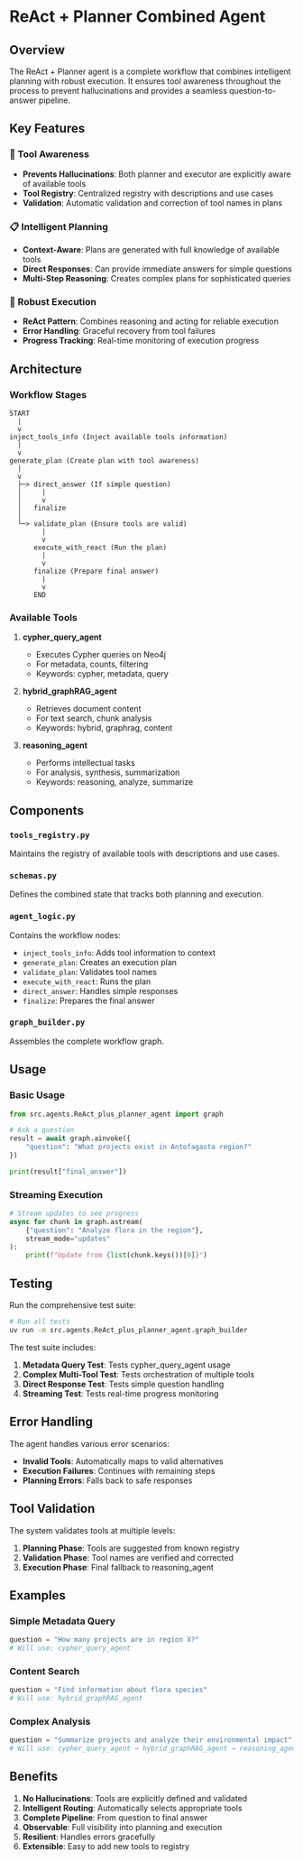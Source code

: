 # ReAct + Planner Combined Agent

## Overview

The ReAct + Planner agent is a complete workflow that combines intelligent planning with robust execution. It ensures tool awareness throughout the process to prevent hallucinations and provides a seamless question-to-answer pipeline.

## Key Features

### 🎯 Tool Awareness
- **Prevents Hallucinations**: Both planner and executor are explicitly aware of available tools
- **Tool Registry**: Centralized registry with descriptions and use cases
- **Validation**: Automatic validation and correction of tool names in plans

### 📋 Intelligent Planning
- **Context-Aware**: Plans are generated with full knowledge of available tools
- **Direct Responses**: Can provide immediate answers for simple questions
- **Multi-Step Reasoning**: Creates complex plans for sophisticated queries

### 🚀 Robust Execution
- **ReAct Pattern**: Combines reasoning and acting for reliable execution
- **Error Handling**: Graceful recovery from tool failures
- **Progress Tracking**: Real-time monitoring of execution progress

## Architecture

### Workflow Stages

```
START
  |
  v
inject_tools_info (Inject available tools information)
  |
  v
generate_plan (Create plan with tool awareness)
  |
  v
  ├─> direct_answer (If simple question)
  │     |
  │     v
  │   finalize
  │
  └─> validate_plan (Ensure tools are valid)
        |
        v
      execute_with_react (Run the plan)
        |
        v
      finalize (Prepare final answer)
        |
        v
      END
```

### Available Tools

1. **cypher_query_agent**
   - Executes Cypher queries on Neo4j
   - For metadata, counts, filtering
   - Keywords: cypher, metadata, query

2. **hybrid_graphRAG_agent**
   - Retrieves document content
   - For text search, chunk analysis
   - Keywords: hybrid, graphrag, content

3. **reasoning_agent**
   - Performs intellectual tasks
   - For analysis, synthesis, summarization
   - Keywords: reasoning, analyze, summarize

## Components

### `tools_registry.py`
Maintains the registry of available tools with descriptions and use cases.

### `schemas.py`
Defines the combined state that tracks both planning and execution.

### `agent_logic.py`
Contains the workflow nodes:
- `inject_tools_info`: Adds tool information to context
- `generate_plan`: Creates an execution plan
- `validate_plan`: Validates tool names
- `execute_with_react`: Runs the plan
- `direct_answer`: Handles simple responses
- `finalize`: Prepares the final answer

### `graph_builder.py`
Assembles the complete workflow graph.

## Usage

### Basic Usage

```python
from src.agents.ReAct_plus_planner_agent import graph

# Ask a question
result = await graph.ainvoke({
    "question": "What projects exist in Antofagasta region?"
})

print(result["final_answer"])
```

### Streaming Execution

```python
# Stream updates to see progress
async for chunk in graph.astream(
    {"question": "Analyze flora in the region"},
    stream_mode="updates"
):
    print(f"Update from {list(chunk.keys())[0]}")
```

## Testing

Run the comprehensive test suite:

```bash
# Run all tests
uv run -m src.agents.ReAct_plus_planner_agent.graph_builder
```

The test suite includes:
1. **Metadata Query Test**: Tests cypher_query_agent usage
2. **Complex Multi-Tool Test**: Tests orchestration of multiple tools
3. **Direct Response Test**: Tests simple question handling
4. **Streaming Test**: Tests real-time progress monitoring

## Error Handling

The agent handles various error scenarios:
- **Invalid Tools**: Automatically maps to valid alternatives
- **Execution Failures**: Continues with remaining steps
- **Planning Errors**: Falls back to safe responses

## Tool Validation

The system validates tools at multiple levels:
1. **Planning Phase**: Tools are suggested from known registry
2. **Validation Phase**: Tool names are verified and corrected
3. **Execution Phase**: Final fallback to reasoning_agent

## Examples

### Simple Metadata Query
```python
question = "How many projects are in region X?"
# Will use: cypher_query_agent
```

### Content Search
```python
question = "Find information about flora species"
# Will use: hybrid_graphRAG_agent
```

### Complex Analysis
```python
question = "Summarize projects and analyze their environmental impact"
# Will use: cypher_query_agent → hybrid_graphRAG_agent → reasoning_agent
```

## Benefits

1. **No Hallucinations**: Tools are explicitly defined and validated
2. **Intelligent Routing**: Automatically selects appropriate tools
3. **Complete Pipeline**: From question to final answer
4. **Observable**: Full visibility into planning and execution
5. **Resilient**: Handles errors gracefully
6. **Extensible**: Easy to add new tools to registry

